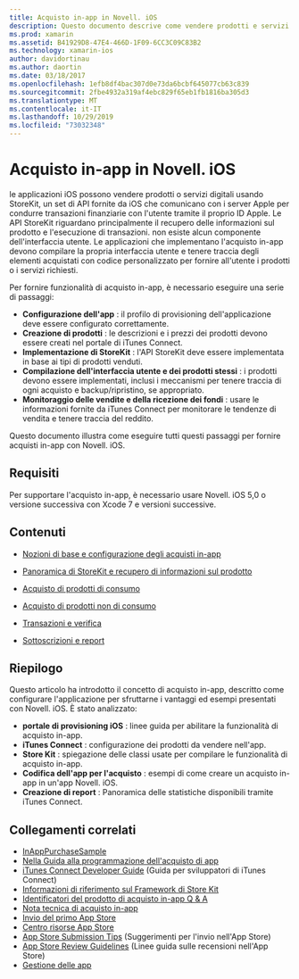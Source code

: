 ```yaml
---
title: Acquisto in-app in Novell. iOS
description: Questo documento descrive come vendere prodotti e servizi digitali usando le API di StoreKit. Sono disponibili collegamenti a guide che illustrano la configurazione, i prodotti utilizzabili, i prodotti non utilizzabili, le transazioni, le sottoscrizioni e altro ancora.
ms.prod: xamarin
ms.assetid: B41929D8-47E4-466D-1F09-6CC3C09C83B2
ms.technology: xamarin-ios
author: davidortinau
ms.author: daortin
ms.date: 03/18/2017
ms.openlocfilehash: 1efb8df4bac307d0e73da6bcbf645077cb63c839
ms.sourcegitcommit: 2fbe4932a319af4ebc829f65eb1fb1816ba305d3
ms.translationtype: MT
ms.contentlocale: it-IT
ms.lasthandoff: 10/29/2019
ms.locfileid: "73032348"
---
```

# <a name="in-app-purchasing-in-xamarinios"></a>Acquisto in-app in Novell. iOS

le applicazioni iOS possono vendere prodotti o servizi digitali usando StoreKit, un set di API fornite da iOS che comunicano con i server Apple per condurre transazioni finanziarie con l'utente tramite il proprio ID Apple. Le API StoreKit riguardano principalmente il recupero delle informazioni sul prodotto e l'esecuzione di transazioni. non esiste alcun componente dell'interfaccia utente. Le applicazioni che implementano l'acquisto in-app devono compilare la propria interfaccia utente e tenere traccia degli elementi acquistati con codice personalizzato per fornire all'utente i prodotti o i servizi richiesti.

Per fornire funzionalità di acquisto in-app, è necessario eseguire una serie di passaggi:

- **Configurazione dell'app** : il profilo di provisioning dell'applicazione deve essere configurato correttamente.
- **Creazione di prodotti** : le descrizioni e i prezzi dei prodotti devono essere creati nel portale di iTunes Connect.
- **Implementazione di StoreKit** : l'API StoreKit deve essere implementata in base ai tipi di prodotti venduti.
- **Compilazione dell'interfaccia utente e dei prodotti stessi** : i prodotti devono essere implementati, inclusi i meccanismi per tenere traccia di ogni acquisto e backup/ripristino, se appropriato.
- **Monitoraggio delle vendite e della ricezione dei fondi** : usare le informazioni fornite da iTunes Connect per monitorare le tendenze di vendita e tenere traccia del reddito.

Questo documento illustra come eseguire tutti questi passaggi per fornire acquisti in-app con Novell. iOS.

## <a name="requirements"></a>Requisiti

Per supportare l'acquisto in-app, è necessario usare Novell. iOS 5,0 o versione successiva con Xcode 7 e versioni successive.

## <a name="contents"></a>Contenuti

- [Nozioni di base e configurazione degli acquisti in-app](~/ios/platform/in-app-purchasing/in-app-purchase-basics-and-configuration.md)

- [Panoramica di StoreKit e recupero di informazioni sul prodotto](~/ios/platform/in-app-purchasing/store-kit-overview-and-retreiving-product-information.md)

- [Acquisto di prodotti di consumo](~/ios/platform/in-app-purchasing/purchasing-consumable-products.md)

- [Acquisto di prodotti non di consumo](~/ios/platform/in-app-purchasing/purchasing-non-consumable-products.md)

- [Transazioni e verifica](~/ios/platform/in-app-purchasing/transactions-and-verification.md)

- [Sottoscrizioni e report](~/ios/platform/in-app-purchasing/subscriptions-and-reporting.md)

## <a name="summary"></a>Riepilogo

Questo articolo ha introdotto il concetto di acquisto in-app, descritto come configurare l'applicazione per sfruttarne i vantaggi ed esempi presentati con Novell. iOS. È stato analizzato:

- **portale di provisioning iOS** : linee guida per abilitare la funzionalità di acquisto in-app.
- **iTunes Connect** : configurazione dei prodotti da vendere nell'app.
- **Store Kit** : spiegazione delle classi usate per compilare le funzionalità di acquisto in-app.
- **Codifica dell'app per l'acquisto** : esempi di come creare un acquisto in-app in un'app Novell. iOS.
- **Creazione di report** : Panoramica delle statistiche disponibili tramite iTunes Connect.

## <a name="related-links"></a>Collegamenti correlati

- [InAppPurchaseSample](https://docs.microsoft.com/samples/xamarin/ios-samples/storekit/)
- [Nella Guida alla programmazione dell'acquisto di app](https://developer.apple.com/library/ios/documentation/NetworkingInternet/Conceptual/StoreKitGuide/Introduction.html)
- [iTunes Connect Developer Guide](https://developer.apple.com/library/ios/documentation/LanguagesUtilities/Conceptual/iTunesConnect_Guide/iTunesConnect_Guide.pdf) (Guida per sviluppatori di iTunes Connect)
- [Informazioni di riferimento sul Framework di Store Kit](https://developer.apple.com/library/ios/documentation/StoreKit/Reference/StoreKit_Collection/StoreKit_Collection.pdf)
- [Identificatori del prodotto di acquisto in-app Q & A](https://developer.apple.com/library/ios/#qa/qa1329/_index.html)
- [Nota tecnica di acquisto in-app](https://developer.apple.com/library/ios/#technotes/tn2259/_index.html)
- [Invio del primo App Store](https://developer.apple.com/library/ios/documentation/IDEs/Conceptual/AppDistributionGuide/Introduction/Introduction.html)
- [Centro risorse App Store](https://developer.apple.com/appstore/index.html)
- [App Store Submission Tips](https://developer.apple.com/appstore/resources/submission/tips.html) (Suggerimenti per l'invio nell'App Store)
- [App Store Review Guidelines](https://developer.apple.com/appstore/resources/approval/guidelines.html) (Linee guida sulle recensioni nell'App Store)
- [Gestione delle app](https://developer.apple.com/appstore/resources/managing/index.html)
